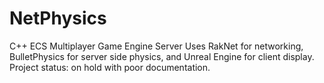 # NetPhysics
C++ ECS Multiplayer Game Engine Server
Uses RakNet for networking, BulletPhysics for server side physics, and Unreal Engine for client display.
Project status: on hold with poor documentation.
